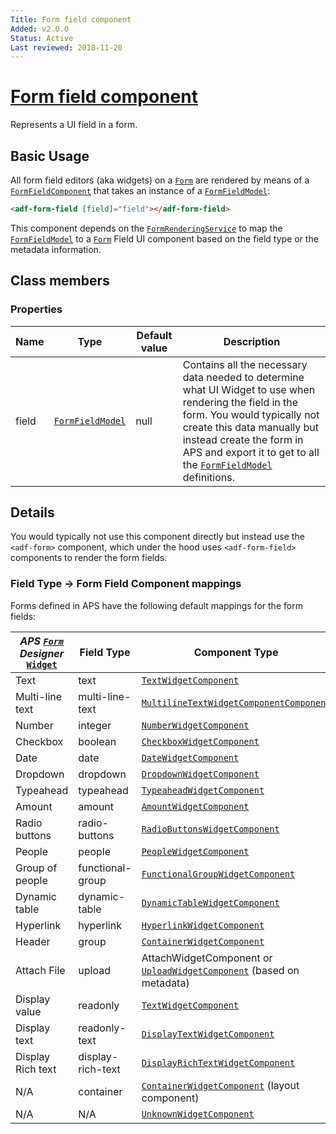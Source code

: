 ```yaml
---
Title: Form field component
Added: v2.0.0
Status: Active
Last reviewed: 2018-11-20
---
```


# [Form field component](../../../lib/core/src/lib/form/components/form-field/form-field.component.ts "Defined in form-field.component.ts")

Represents a UI field in a form.

## Basic Usage

All form field editors (aka widgets) on a [`Form`](../../../lib/process-services/src/lib/task-list/models/form.model.ts) are rendered by means of a [`FormFieldComponent`](../../core/components/form-field.component.md)
that takes an instance of a [`FormFieldModel`](../../core/models/form-field.model.md):

```html
<adf-form-field [field]="field"></adf-form-field>
```

This component depends on the [`FormRenderingService`](../../core/services/form-rendering.service.md) to map the [`FormFieldModel`](../../core/models/form-field.model.md) to a [`Form`](../../../lib/process-services/src/lib/task-list/models/form.model.ts) Field UI component
based on the field type or the metadata information.

## Class members

### Properties

| Name | Type | Default value | Description |
| ---- | ---- | ------------- | ----------- |
| field | [`FormFieldModel`](../../core/models/form-field.model.md) | null | Contains all the necessary data needed to determine what UI Widget to use when rendering the field in the form. You would typically not create this data manually but instead create the form in APS and export it to get to all the [`FormFieldModel`](../../core/models/form-field.model.md) definitions. |

## Details

You would typically not use this component directly but instead use the `<adf-form>` component, which under the hood
uses `<adf-form-field>` components to render the form fields.

### Field Type -> Form Field Component mappings

Forms defined in APS have the following default mappings for the form fields:

| _APS [`Form`](../../../lib/process-services/src/lib/task-list/models/form.model.ts) Designer_ [`Widget`](../../../lib/testing/src/lib/core/pages/form/widgets/widget.ts) | Field Type | Component Type |
| ------------------------------------------------------------------------------------------------------------------------------------------------------------------------ | ---------- | -------------- |
| Text | text | [`TextWidgetComponent`](../../../lib/core/src/lib/form/components/widgets/text/text.widget.ts) |
| Multi-line text | multi-line-text | [`MultilineTextWidgetComponentComponent`](../../../lib/core/src/lib/form/components/widgets/multiline-text/multiline-text.widget.ts) |
| Number | integer | [`NumberWidgetComponent`](../../../lib/core/src/lib/form/components/widgets/number/number.widget.ts) |
| Checkbox | boolean | [`CheckboxWidgetComponent`](../../../lib/core/src/lib/form/components/widgets/checkbox/checkbox.widget.ts) |
| Date | date | [`DateWidgetComponent`](../../../lib/core/src/lib/form/components/widgets/date/date.widget.ts) |
| Dropdown | dropdown | [`DropdownWidgetComponent`](../../../lib/process-services/src/lib/form/widgets/dropdown/dropdown.widget.ts) |
| Typeahead | typeahead | [`TypeaheadWidgetComponent`](../../../lib/process-services/src/lib/form/widgets/typeahead/typeahead.widget.ts) |
| Amount | amount | [`AmountWidgetComponent`](../../../lib/core/src/lib/form/components/widgets/amount/amount.widget.ts) |
| Radio buttons | radio-buttons | [`RadioButtonsWidgetComponent`](../../../lib/process-services/src/lib/form/widgets/radio-buttons/radio-buttons.widget.ts) |
| People | people | [`PeopleWidgetComponent`](../../../lib/process-services/src/lib/form/widgets/people/people.widget.ts) |
| Group of people | functional-group | [`FunctionalGroupWidgetComponent`](../../../lib/process-services/src/lib/form/widgets/functional-group/functional-group.widget.ts) |
| Dynamic table | dynamic-table | [`DynamicTableWidgetComponent`](../../../lib/process-services/src/lib/form/widgets/dynamic-table/dynamic-table.widget.ts) |
| Hyperlink | hyperlink | [`HyperlinkWidgetComponent`](../../../lib/core/src/lib/form/components/widgets/hyperlink/hyperlink.widget.ts) |
| Header | group | [`ContainerWidgetComponent`](lib/core/src/lib/form/components/widgets/container/container.widget.ts) |
| Attach File | upload | AttachWidgetComponent or [`UploadWidgetComponent`](../../../lib/process-services/src/lib/form/widgets/upload/upload.widget.ts) (based on metadata) |
| Display value | readonly | [`TextWidgetComponent`](../../../lib/core/src/lib/form/components/widgets/text/text.widget.ts) |
| Display text | readonly-text | [`DisplayTextWidgetComponent`](../../../lib/core/src/lib/form/components/widgets/display-text/display-text.widget.ts) |
| Display Rich text | display-rich-text | [`DisplayRichTextWidgetComponent`](lib/process-services-cloud/src/lib/form/components/widgets/display-rich-text/display-rich-text.widget.ts) |
| N/A | container | [`ContainerWidgetComponent`](lib/core/src/lib/form/components/widgets/container/container.widget.ts) (layout component) |
| N/A | N/A | [`UnknownWidgetComponent`](../../../lib/core/src/lib/form/components/widgets/unknown/unknown.widget.ts) |
